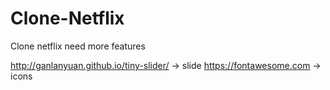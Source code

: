# Clone-Netflix

Clone netflix need more features 

http://ganlanyuan.github.io/tiny-slider/ -> slide 
https://fontawesome.com -> icons 
